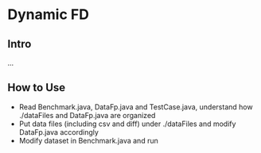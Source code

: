 # Dynamic FD

## Intro

...

## How to Use

* Read Benchmark.java, DataFp.java and TestCase.java, 
  understand how ./dataFiles and DataFp.java are organized
* Put data files (including csv and diff) under ./dataFiles 
  and modify DataFp.java accordingly
* Modify dataset in Benchmark.java and run